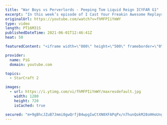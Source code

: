 ```yaml
---
title: "War Boys vs Perverlords - Peeping Tom Liquid Reign ICYFAR G1"
excerpt: "In this week’s episode of I Cast Your Freakin Awesome Replays (ICYFAR) players sent in their replays where they tried to gain world domination! UH, i mean, as much map vision as possible!  CURRENT LIQUID REIGN ICYFAR CHALLENGE: \"All your bases are belong to us” - Send in your best basetrades! - During"
originalUrl: https://youtube.com/watch?v=fhMFPIiYmWY
type: video
length: PT16M31S
publishedDateTime: 2021-06-01T12:46:41Z
heat: 50

featuredContent: "<iframe width=\"800\" height=\"500\" frameborder=\"0\" src=\"https://www.youtube.com/embed/fhMFPIiYmWY\" allow=\"accelerometer; autoplay; encrypted-media; gyroscope; picture-in-picture\" allowfullscreen></iframe>"

provider:
  name: PiG
  domain: youtube.com

topics:
  - StarCraft 2

images:
  - url: https://i.ytimg.com/vi/fhMFPIiYmWY/maxresdefault.jpg
    width: 1280
    height: 720
    isCached: true

secured: "m+9gBhcJZuB7Jmmi8gwQrfjB4wpgIwCtXN0XFAPqPx/n7hunQokM28oHHoUngZfyL8sf6LzuNhtU287EJdpDxMPjcQBrDD4o36ysfAR2QWPmMINMLeK4zGauxSLU29cEMCXLN5e/B5PwQybvfyoGXHgrdsVYbF0TOFrrqkgqmlk2LlK/BQEdaNvwxMOC6MjFCeQcfMb2Fz0q78WMSbSBHB9JuXnJ1SjKKATpJsVcxYnl5A7ayHsQ/jVclEB/8sg+Vq84WBmO9JtywmBsvvMJfB3VBtoV2C+MDqrzm+dU1TCaF77D0hg5zDPOorvt6FmeYq40MaNmDsrvUgnZpK3r6OzUFkL2uLJw3M3n+M8aAMxa7zKK5f3rv1ZVurWTeSaB04k1UIfjrCy3kvbQBxu67qPseK1IyY+7xSgpDjReUrk=;2xOZQjVz7agyWiQ5ILBcwQ=="
---
```



